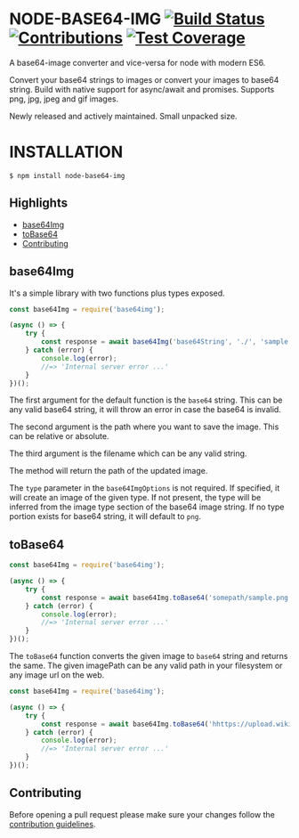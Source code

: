 # NODE-BASE64-IMG [![Build Status](https://travis-ci.org/dopecodez/base64-image.svg?branch=master)](https://travis-ci.org/dopecodez/base64-image) [![Contributions](https://img.shields.io/badge/contributions-welcome-brightgreen.svg?style=flat)](https://github.com/dopecodez/base64-image/issues) [![Test Coverage](https://api.codeclimate.com/v1/badges/84f7953e0bd19f4db04a/test_coverage)](https://codeclimate.com/github/dopecodez/base64-image/test_coverage)

A base64-image converter and vice-versa for node with modern ES6.

Convert your base64 strings to images or convert your images to base64 string. Build with native support for async/await and promises. Supports png, jpg, jpeg and gif images.

Newly released and actively maintained. Small unpacked size.

# INSTALLATION

```
$ npm install node-base64-img
```

## Highlights

- [base64Img](#base64Img)
- [toBase64](#toBase64)
- [Contributing](#contributing)

## base64Img

It's a simple library with two functions plus types exposed.

```js
const base64Img = require('base64img');

(async () => {
	try {
		const response = await base64Img('base64String', './', 'sample', {type: 'jpeg'});	
	} catch (error) {
		console.log(error);
		//=> 'Internal server error ...'
	}
})();
```
The first argument for the default function is the `base64` string. This can be any valid base64 string, it will throw an error in case the base64 is invalid.

The second argument is the path where you want to save the image. This can be relative or absolute.

The third argument is the filename which can be any valid string.

The method will return the path of the updated image.

The `type` parameter in the `base64ImgOptions` is not required. If specified, it will create an image of the given type. If not present, the type will be inferred from the image type section of the base64 image string. If no type portion exists for base64 string, it will default to `png`.

## toBase64

```js
const base64Img = require('base64img');

(async () => {
	try {
		const response = await base64Img.toBase64('somepath/sample.png');	
	} catch (error) {
		console.log(error);
		//=> 'Internal server error ...'
	}
})();
```
The `toBase64` function converts the given image to `base64` string and returns the same. The given imagePath can be any valid path in your filesystem or any image url on the web.

```js
const base64Img = require('base64img');

(async () => {
	try {
		const response = await base64Img.toBase64('hhttps://upload.wikimedia.org/wikipedia/en/f/f3/Dilbert-20050910.png');	
	} catch (error) {
		console.log(error);
		//=> 'Internal server error ...'
	}
})();
```

## Contributing

Before opening a pull request please make sure your changes follow the
[contribution guidelines][1].

[1]: https://github.com/dopecodez/pingman/blob/master/CONTRIBUTING.md


